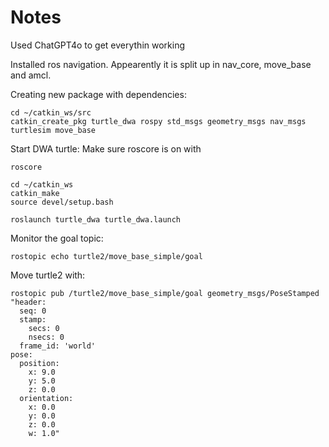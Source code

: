 # Notes
Used ChatGPT4o to get everythin working

Installed ros navigation. Appearently it is split up in nav_core, move_base and amcl.

Creating new package with dependencies:

```
cd ~/catkin_ws/src
catkin_create_pkg turtle_dwa rospy std_msgs geometry_msgs nav_msgs turtlesim move_base
```

Start DWA turtle:
Make sure roscore is on with

```
roscore
```

```
cd ~/catkin_ws
catkin_make
source devel/setup.bash
```

```
roslaunch turtle_dwa turtle_dwa.launch
```

Monitor the goal topic:

```
rostopic echo turtle2/move_base_simple/goal
```

Move turtle2 with:

```
rostopic pub /turtle2/move_base_simple/goal geometry_msgs/PoseStamped "header:
  seq: 0
  stamp:
    secs: 0
    nsecs: 0
  frame_id: 'world'
pose:
  position:
    x: 9.0
    y: 5.0
    z: 0.0
  orientation:
    x: 0.0
    y: 0.0
    z: 0.0
    w: 1.0"
```
